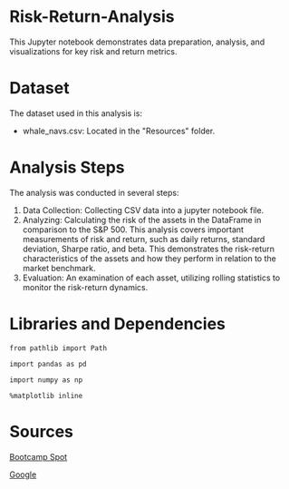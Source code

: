 # Risk-Return-Analysis
This Jupyter notebook demonstrates data preparation, analysis, and visualizations for key risk and return metrics.
# Dataset
The dataset used in this analysis is:
* whale_navs.csv: Located in the "Resources" folder.
# Analysis Steps
The analysis was conducted in several steps:
1. Data Collection: Collecting CSV data into a jupyter notebook file. 
2. Analyzing: Calculating the risk of the assets in the DataFrame in comparison to the S&P 500. This analysis covers important measurements of risk and return, such as daily returns, standard deviation, Sharpe ratio, and beta. This demonstrates the risk-return characteristics of the assets and how they perform in relation to the market benchmark.
3. Evaluation: An examination of each asset, utilizing rolling statistics to monitor the risk-return dynamics.

# Libraries and Dependencies


`from pathlib import Path`

`import pandas as pd`

`import numpy as np`

`%matplotlib inline`

# Sources

[Bootcamp Spot](https://courses.bootcampspot.com/courses/2916/pages/4-dot-3-6-activity-rolling-windows?module_item_id=871726)

[Google](https://www.google.com/)
